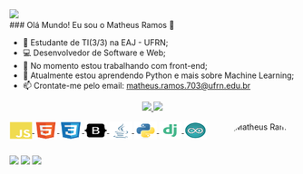 <div width="100%" style="margin-left: auto; margin-rigth: auto">
<img  width="50%"  src="https://images-assets.nasa.gov/image/iss069e018147/iss069e018147~medium.jpg"/>
</div>
<!-- height="300px" -->
### Olá Mundo! Eu sou o Matheus Ramos 👋

- 📕 Estudante de TI(3/3) na EAJ - UFRN;
- 💻 Desenvolvedor de Software e Web;
- 🔭 No momento estou trabalhando com front-end;
- 🌱 Atualmente estou aprendendo Python e mais sobre Machine Learning;
- 📫 Crontate-me pelo email: matheus.ramos.703@ufrn.edu.br

<div align="center">
  <a href="https://github.com/Matheus0820">
  <img height="180em" src="https://github-readme-stats.vercel.app/api?username=Matheus0820&show_icons=true&theme=blue-green&include_all_commits=true&count_private=true&icon_color=0000FF"/>
  <img height="180em" src="https://github-readme-stats.vercel.app/api/top-langs/?username=Matheus0820&layout=compact&langs_count=7&theme=blue-green"/>
</div>
  
  <div style="display: inline_block"><br>
    <img align="center" alt="Rafa-Js" height="30" width="40" src="https://raw.githubusercontent.com/devicons/devicon/master/icons/javascript/javascript-plain.svg">
    <img align="center" alt="Matheus-HTML" height="30" width="40" src="https://raw.githubusercontent.com/devicons/devicon/master/icons/html5/html5-original.svg">
    <img align="center" alt="Matheus-CSS" height="30" width="40" src="https://raw.githubusercontent.com/devicons/devicon/master/icons/css3/css3-original.svg">
    <img align="center" alt="Matheus-Django" height="30" width="40" src="https://github.com/devicons/devicon/blob/master/icons/bootstrap/bootstrap-plain.svg">
    <img align="center" alt="Matheus-Java" height="30" width="40" src="https://raw.githubusercontent.com/vscode-icons/vscode-icons/master/icons/file_type_java.svg">
    <img align="center" alt="Matheus-Python" height="30" width="40" src="https://raw.githubusercontent.com/devicons/devicon/master/icons/python/python-original.svg">
    <img align="center" alt="Matheus-Django" height="30" width="40" src="https://raw.githubusercontent.com/vscode-icons/vscode-icons/master/icons/file_type_django.svg">
    <img align="center" alt="Matheus-Arduino" height="30" width="40" src="https://raw.githubusercontent.com/vscode-icons/vscode-icons/master/icons/file_type_arduino.svg">
    <img align="right" alt="Matheus Ramos" height="150" style="border-radius:50px;" src="https://i.pinimg.com/originals/98/a5/b8/98a5b8d4d1132ed130630b621d55512f.gif">
</div>
  
  ##
  
  <div> 
  <a href="https://instagram.com/theus.tr_" target="_blank"><img src="https://img.shields.io/badge/-Instagram-%23E4405F?style=for-the-badge&logo=instagram&logoColor=white" target="_blank"></a> 
  <a href = "mailto:matheus.ramos.703@ufrn.edu.br"><img src="https://img.shields.io/badge/-Gmail-%23333?style=for-the-badge&logo=gmail&logoColor=white" target="_blank"></a>
  <a href="www.linkedin.com/in/matheus-ramos-b40987226" target="_blank"><img src="https://img.shields.io/badge/-LinkedIn-%230077B5?style=for-the-badge&logo=linkedin&logoColor=white" target="_blank"></a>
    
  </div>
